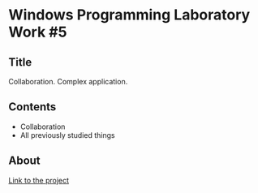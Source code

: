 # Windows Programming Laboratory Work #5

## Title
Collaboration. Complex application.

## Contents
* Collaboration
* All previously studied things

## About
[Link to the project](https://github.com/code-bits/battleship)